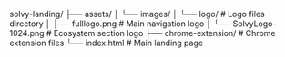 solvy-landing/
├── assets/
│   └── images/
│       └── logo/           # Logo files directory
│           ├── fulllogo.png       # Main navigation logo
│           └── SolvyLogo-1024.png # Ecosystem section logo
├── chrome-extension/       # Chrome extension files
└── index.html             # Main landing page